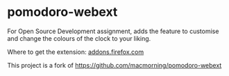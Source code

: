# pomodoro-webext

For Open Source Development assignment, adds the feature to customise and change the colours of the clock to your liking.

Where to get the extension: [addons.firefox.com](https://addons.mozilla.org/en-GB/firefox/addon/customizable-pomodoro-clock/)

This project is a fork of https://github.com/macmorning/pomodoro-webext
